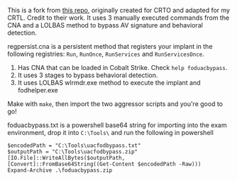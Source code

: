 This is a fork from [this repo](https://github.com/ekichirou/foduacbypass), originally created for CRTO and adapted for my CRTL. Credit to their work.
It uses 3 manually executed commands from the CNA and a LOLBAS method to bypass AV signature and behavioral detection.

regpersist.cna is a persistent method that registers your implant in the following registries: `Run`, `RunOnce`, `RunServices` and `RunServicesOnce`.

1. Has CNA that can be loaded in Cobalt Strike. Check `help foduacbypass`.
2. It uses 3 stages to bypass behavioral detection.<br>
3. It uses LOLBAS wlrmdr.exe method to execute the implant and fodhelper.exe

Make with `make`, then import the two aggressor scripts and you're good to go!

foduacbypass.txt is a powershell base64 string for importing into the exam environment, drop it into `C:\Tools\` and run the following in powershell
```
$encodedPath = "C:\Tools\uacfodbypass.txt"
$outputPath = "C:\Tools\uacfodbypass.zip"
[IO.File]::WriteAllBytes($outputPath, [Convert]::FromBase64String((Get-Content $encodedPath -Raw)))
Expand-Archive .\foduacbypass.zip
```
